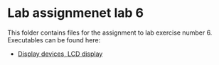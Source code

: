 # Lab assignmenet lab 6
This folder contains files for the assignment to lab exercise number 6.
Executables can be found here:

* [Display devices, LCD display](Digital-electronics-2/tree/master/Labs/06-lcd)
